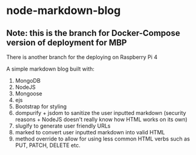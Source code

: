 # node-markdown-blog

## Note: this is the branch for Docker-Compose version of deployment for MBP
There is another branch for the deploying on Raspberry Pi 4

A simple markdown blog built with:

1. MongoDB
2. NodeJS
3. Mongoose
4. ejs
5. Bootstrap for styling
6. dompurify + jsdom to sanitize the user inputted markdown (security reasons + NodeJS doesn't really know how HTML works on its own)
7. slugify to generate user friendly URLs
8. marked to convert user inputted markdown into valid HTML
9. method override to allow for using less common HTML verbs such as PUT, PATCH, DELETE etc.
